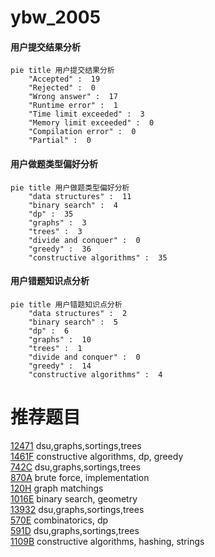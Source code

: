# ybw_2005

<!-- tabs:start -->



#### **用户提交结果分析**

```mermaid
pie title 用户提交结果分析
    "Accepted" :  19
    "Rejected" :  0
    "Wrong answer" :  17
    "Runtime error" :  1
    "Time limit exceeded" :  3
    "Memory limit exceeded" :  0
    "Compilation error" :  0
    "Partial" :  0
```

#### **用户做题类型偏好分析**

```mermaid
pie title 用户做题类型偏好分析
    "data structures" :  11
    "binary search" :  4
    "dp" :  35
    "graphs" :  3
    "trees" :  3
    "divide and conquer" :  0
    "greedy" :  36
    "constructive algorithms" :  35
```
#### **用户错题知识点分析**

```mermaid
pie title 用户错题知识点分析
    "data structures" :  2
    "binary search" :  5
    "dp" :  6
    "graphs" :  10
    "trees" :  1
    "divide and conquer" :  0
    "greedy" :  14
    "constructive algorithms" :  4
```



<!-- tabs:end -->
# 推荐题目
[12471](https://codeforces.com/contest/1247/problem/1)		dsu,graphs,sortings,trees		  
[1461F](https://codeforces.com/contest/1461/problem/F)		constructive algorithms,
                        dp,
                        greedy		  
[742C](https://codeforces.com/contest/742/problem/C)		dsu,graphs,sortings,trees		  
[870A](https://codeforces.com/contest/870/problem/A)		brute force,
                        implementation		  
[120H](https://codeforces.com/contest/120/problem/H)		graph matchings		  
[1016E](https://codeforces.com/contest/1016/problem/E)		binary search,
                        geometry		  
[13932](https://codeforces.com/contest/1393/problem/2)		dsu,graphs,sortings,trees		  
[570E](https://codeforces.com/contest/570/problem/E)		combinatorics,
                        dp		  
[591D](https://codeforces.com/contest/591/problem/D)		dsu,graphs,sortings,trees		  
[1109B](https://codeforces.com/contest/1109/problem/B)		constructive algorithms,
                        hashing,
                        strings		  
